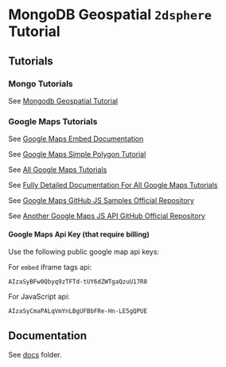 # MongoDB Geospatial `2dsphere` Tutorial

## Tutorials

### Mongo Tutorials

See [Mongodb Geospatial Tutorial](https://www.mongodb.com/docs/manual/tutorial/geospatial-tutorial/)

### Google Maps Tutorials

See [Google Maps Embed Documentation](https://developers.google.com/maps/documentation/embed/embedding-map)

See [Google Maps Simple Polygon Tutorial](https://console.cloud.google.com/google/maps-apis/discover/simple-polygon)

See [All Google Maps Tutorials](https://console.cloud.google.com/google/maps-apis/discover)

See [Fully Detailed Documentation For All Google Maps Tutorials](https://developers.google.com/maps/documentation/javascript/examples)

See [Google Maps GitHub JS Samples Official Repository](https://github.com/googlemaps/js-samples.git)

See [Another Google Maps JS API GitHub Official Repository](https://github.com/googlemaps/js-api-loader)

#### Google Maps Api Key (that require billing)

Use the following public google map api keys:

For `embed` iframe tags api:
```
AIzaSyBFw0Qbyq9zTFTd-tUY6dZWTgaQzuU17R8
```

For JavaScript api:
```
AIzaSyCmaPALqVmYnLBgUFBbFRe-Hn-LE5gQPUE
```

## Documentation

See [docs](/docs) folder.
